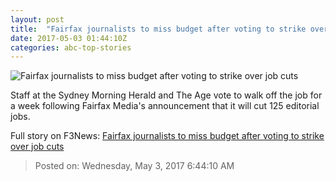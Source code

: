 ```yaml
---
layout: post
title:  "Fairfax journalists to miss budget after voting to strike over job cuts"
date: 2017-05-03 01:44:10Z
categories: abc-top-stories
---
```


![Fairfax journalists to miss budget after voting to strike over job cuts](http://www.abc.net.au/news/image/8494376-1x1-700x700.jpg)

Staff at the Sydney Morning Herald and The Age vote to walk off the job for a week following Fairfax Media's announcement that it will cut 125 editorial jobs.


Full story on F3News: [Fairfax journalists to miss budget after voting to strike over job cuts](http://www.f3nws.com/n/sacRpH)

> Posted on: Wednesday, May 3, 2017 6:44:10 AM
